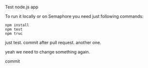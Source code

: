 Test node.js app


To run it locally or on Semaphore you need just following commands:

```console
npm install
npm test
npm truc
```

just test.
commit after pull request.
another one.


yeah we need to change something again.

commit
